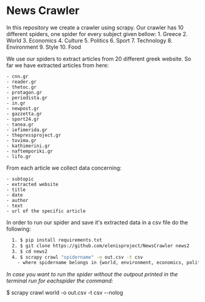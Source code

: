 # News Crawler

In this repository we create a crawler using scrapy.
Our crawler has 10 different spiders, one spider for every subject given bellow:
    1. Greece
    2. World
    3. Economics
    4. Culture
    5. Politics
    6. Sport
    7. Technology
    8. Environment
    9. Style
    10. Food

We use our spiders to extract articles from 20 different greek website. So far we have extracted articles from here:

    - cnn.gr
    - reader.gr
    - thetoc.gr
    - protagon.gr
    - periodista.gr
    - in.gr
    - newpost.gr
    - gazzetta.gr
    - sport24.gr
    - tanea.gr
    - iefimerida.gr
    - thepressproject.gr
    - tovima.gr
    - kathimerini.gr
    - naftemporiki.gr
    - lifo.gr

From each article we collect data concerning:

    - subtopic
    - extracted website
    - title
    - date
    - author
    - text
    - url of the specific article


In order to run our spider and save it's extracted data in a csv file do the following:

``` bash
  1. $ pip install requirements.txt
  2. $ git clone https://github.com/elenisproject/NewsCrawler news2
  3. $ cd news2
  4. $ scrapy crawl "spidername" -o out.csv -t csv
    - where spidername belongs in {world, environment, economics, politics, greece, sport, style, tech, culture, food}
```

*In case you want to run the spider without the outpout printed in the terminal run for eachspider the command:*

$ scrapy crawl world -o out.csv -t csv --nolog
